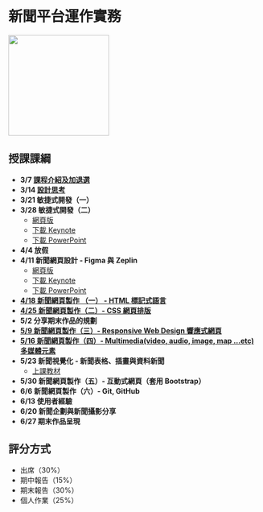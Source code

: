 # 新聞平台運作實務 
<img src="/teach-at-nccu/assets/qr-code-for-teach-at-nccu.png" width="200px" height="200px" />

## 授課課綱
* **3/7 [課程介紹及加退選](https://nickhsine.github.io/teach-at-nccu/2019/03-07)**
* **3/14 [設計思考](https://nickhsine.github.io/teach-at-nccu/2019/03-14)**
* **3/21 敏捷式開發（一）**    
* **3/28 敏捷式開發（二）**
     - [網頁版](https://nickhsine.github.io/teach-at-nccu/2019/agile/index.html)
     - [下載 Keynote](https://nickhsine.github.io/teach-at-nccu/assets/2019-03-21/introduction-to-agile.key)
     - [下載 PowerPoint](https://nickhsine.github.io/teach-at-nccu/assets/2019-03-21/introduction-to-agile.pptx)
* **4/4 放假**
* **4/11 新聞網頁設計 - Figma 與 Zeplin**
     - [網頁版](https://nickhsine.github.io/teach-at-nccu/2019/introduction-of-user-interface/index.html)
     - [下載 Keynote](https://github.com/nickhsine/teach-at-nccu/raw/gh-pages/assets/2019-04-11/introduction-to-user-interface-by-gina.key)
     - [下載 PowerPoint](https://github.com/nickhsine/teach-at-nccu/raw/gh-pages/assets/2019-04-11/introduction-to-user-interface-by-gina.pptx)
* [**4/18 新聞網頁製作 （一） - HTML 標記式語言**](https://github.com/nickhsine/teach-at-nccu/blob/gh-pages/2019/04-18.md)
* [**4/25 新聞網頁製作（二）- CSS 網頁排版**](https://github.com/nickhsine/teach-at-nccu/blob/gh-pages/2019/04-25.md)
* **5/2 分享期末作品的規劃**
* [**5/9 新聞網頁製作（三）- Responsive Web Design 響應式網頁**](https://github.com/nickhsine/teach-at-nccu/blob/gh-pages/2019/05-09.md)
* [**5/16 新聞網頁製作（四）- Multimedia(video, audio, image, map …etc) 多媒體元素**](https://github.com/nickhsine/teach-at-nccu/blob/gh-pages/2019/05-16.md)
* **5/23 新聞視覺化 -  新聞表格、插畫與資料新聞**
     - [上課教材](https://drive.google.com/drive/u/0/folders/11pQRAczmMg7Z_nENuk1O5ox50oWQk_5Q)
* **5/30 新聞網頁製作（五）- 互動式網頁（套用 Bootstrap）**
* **6/6 新聞網頁製作（六）- Git, GitHub**
* **6/13 使用者經驗**
* **6/20 新聞企劃與新聞攝影分享**
* **6/27 期末作品呈現**

## 評分方式
- 出席（30%）
- 期中報告（15%）
- 期末報告（30%）
- 個人作業（25%）
